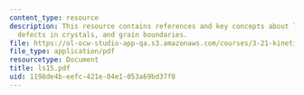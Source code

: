 ```yaml
---
content_type: resource
description: This resource contains references and key concepts about line and planar
  defects in crystals, and grain boundaries.
file: https://ol-ocw-studio-app-qa.s3.amazonaws.com/courses/3-21-kinetic-processes-in-materials-spring-2006/1198de4beefc421e04e1053a69bd37f8_ls15.pdf
file_type: application/pdf
resourcetype: Document
title: ls15.pdf
uid: 1198de4b-eefc-421e-04e1-053a69bd37f8
---
```

